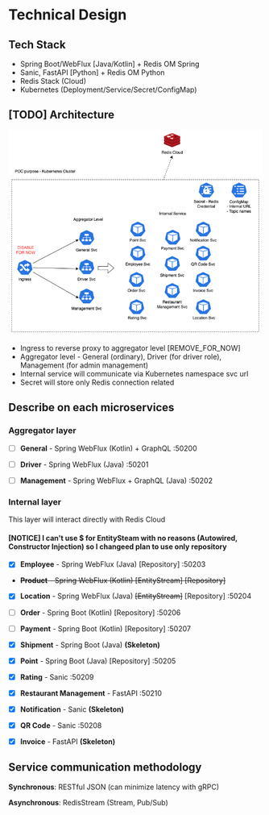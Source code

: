 # Technical Design

## Tech Stack

- Spring Boot/WebFlux [Java/Kotlin] + Redis OM Spring
- Sanic, FastAPI [Python] + Redis OM Python
- Redis Stack (Cloud)
- Kubernetes (Deployment/Service/Secret/ConfigMap)

## [TODO] Architecture

![Architecture](Technical%20High-Level%20Architecture.drawio.png)

- Ingress to reverse proxy to aggregator level [REMOVE_FOR_NOW]
- Aggregator level - General (ordinary), Driver (for driver role), Management (for admin management)
- Internal service will communicate via Kubernetes namespace svc url
- Secret will store only Redis connection related

## Describe on each microservices

### Aggregator layer

- [ ] **General** - Spring WebFlux (Kotlin) + GraphQL :50200

- [ ] **Driver** - Spring WebFlux (Java) :50201

- [ ] **Management** - Spring WebFlux + GraphQL (Java) :50202

### Internal layer

This layer will interact directly with Redis Cloud
#### **[NOTICE] I can't use $ for EntitySteam with no reasons (Autowired, Constructor Injection) so I changeed plan to use only repository**

- [x] **Employee** - Spring WebFlux (Java) [Repository] :50203

- ~~**Product** - Spring WebFlux (Kotlin) ~~[EntityStream]~~ [Repository]~~

- [x] **Location** - Spring WebFlux (Java) ~~[EntityStream]~~ [Repository] :50204

- [ ] **Order** - Spring Boot (Kotlin) [Repository] :50206

- [ ] **Payment** - Spring Boot (Kotlin) [Repository] :50207

- [x] **Shipment** - Spring Boot (Java) **(Skeleton)**

- [x] **Point** - Spring Boot (Java) [Repository] :50205

- [x] **Rating** - Sanic :50209

- [x] **Restaurant Management** - FastAPI :50210

- [x] **Notification** - Sanic **(Skeleton)**

- [x] **QR Code** - Sanic :50208

- [x] **Invoice** - FastAPI **(Skeleton)**

## Service communication methodology

**Synchronous**: RESTful JSON (can minimize latency with gRPC)

**Asynchronous**: RedisStream (Stream, Pub/Sub)
